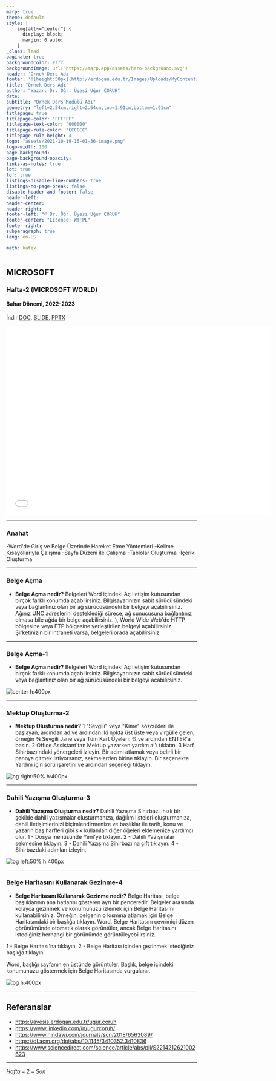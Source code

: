 ```yaml
---
marp: true
theme: default
style: |
    img[alt~="center"] {
      display: block;
      margin: 0 auto;
    }
_class: lead
paginate: true
backgroundColor: #fff
backgroundImage: url('https://marp.app/assets/hero-background.svg')
header: 'Örnek Ders Adı'
footer: '![height:50px](http://erdogan.edu.tr/Images/Uploads/MyContents/L_379-20170718142719217230.jpg) RTEU CE204 Hafta-2'
title: "Örnek Ders Adı"
author: "Yazar: Dr. Öğr. Üyesi Uğur CORUH"
date:
subtitle: "Örnek Ders Modülü Adı"
geometry: "left=2.54cm,right=2.54cm,top=1.91cm,bottom=1.91cm"
titlepage: true
titlepage-color: "FFFFFF"
titlepage-text-color: "000000"
titlepage-rule-color: "CCCCCC"
titlepage-rule-height: 4
logo: "assets/2021-10-19-15-01-36-image.png"
logo-width: 100 
page-background:
page-background-opacity:
links-as-notes: true
lot: true
lof: true
listings-disable-line-numbers: true
listings-no-page-break: false
disable-header-and-footer: false
header-left:
header-center:
header-right:
footer-left: "© Dr. Öğr. Üyesi Uğur CORUH"
footer-center: "License: WTFPL"
footer-right:
subparagraph: true
lang: en-US 

math: katex
---
```


<!-- _backgroundColor: aquq -->

<!-- _color: GREEN -->

<!-- paginate: false -->

## MICROSOFT

### Hafta-2 (MICROSOFT WORLD)

#### Bahar Dönemi, 2022-2023

İndir [DOC](week-2.tr.md_doc.pdf), [SLIDE](week-2.tr.md_slide.pdf), [PPTX](week-2.tr.md_slide.pptx)

<iframe width=700, height=500 frameBorder=0 src="../week-2.tr.md_slide.html"></iframe>

---

<!-- paginate: true -->

### Anahat
-Word'de Giriş ve Belge Üzerinde Hareket Etme Yöntemleri
-Kelime Kısayollarıyla Çalışma
-Sayfa Düzeni ile Çalışma
-Tablolar Oluşturma
-İçerik Oluşturma

---

### Belge Açma

- **Belge Açma nedir?**
Belgeleri Word içindeki Aç iletişim kutusundan birçok farklı konumda açabilirsiniz. Bilgisayarınızın sabit sürücüsündeki veya bağlantınız olan bir ağ sürücüsündeki bir belgeyi açabilirsiniz. Ağınız UNC adreslerini desteklediği sürece, ağ sunucusuna bağlantınız olmasa bile ağda bir belge açabilirsiniz. ), World Wide Web'de HTTP bölgesine veya FTP bölgesine yerleştirilen belgeyi açabilirsiniz. Şirketinizin bir intraneti varsa, belgeleri orada açabilirsiniz.
---

### Belge Açma-1

- **Belge Açma nedir?**
Belgeleri Word içindeki Aç iletişim kutusundan birçok farklı konumda açabilirsiniz. Bilgisayarınızın sabit sürücüsündeki veya bağlantınız olan bir ağ sürücüsündeki bir belgeyi açabilirsiniz.

![center h:400px](assets/WORD1.PNG)

---

### Mektup Oluşturma-2

- **Mektup Oluşturma nedir?**
1 "Sevgili" veya "Kime" sözcükleri ile başlayan, ardından ad ve ardından iki nokta üst üste veya virgülle gelen, örneğin ¾ Sevgili Jane veya Tüm Kart Üyeleri: ¾ ve ardından ENTER'a basın.
2 Office Assistant'tan Mektup yazarken yardım al'ı tıklatın.
3 Harf Sihirbazı'ndaki yönergeleri izleyin. Bir adımı atlamak veya belirli bir panoya gitmek istiyorsanız, sekmelerden birine tıklayın. Bir seçenekte Yardım için soru işaretini ve ardından seçeneği tıklayın.

![bg right:50% h:400px](assets/WORD2.png)

---

### Dahili Yazışma Oluşturma-3

- **Dahili Yazışma Oluşturma nedir?**
Dahili Yazışma Sihirbazı, hızlı bir şekilde dahili yazışmalar oluşturmanıza, dağılım listeleri oluşturmanıza, dahili iletişimlerinizi biçimlendirmenize ve başlıklar ile tarih, konu ve yazarın baş harfleri gibi sık kullanılan diğer öğeleri eklemenize yardımcı olur.
1 - Dosya menüsünde Yeni'ye tıklayın.
2 - Dahili Yazışmalar sekmesine tıklayın.
3 - Dahili Yazışma Sihirbazı'na çift tıklayın.
4 - Sihirbazdaki adımları izleyin.

![bg left:50% h:400px](assets/WORD3.PNG)

---

### Belge Haritasını Kullanarak Gezinme-4

- **Belge Haritasını Kullanarak Gezinme nedir?**
Belge Haritası, belge başlıklarının ana hatlarını gösteren ayrı bir penceredir. Belgeler arasında kolayca gezinmek ve konumunuzu izlemek için Belge Haritası'nı kullanabilirsiniz. Örneğin, belgenin o kısmına atlamak için Belge Haritasındaki bir başlığa tıklayın. Word, Belge Haritasını çevrimiçi düzen görünümünde otomatik olarak görüntüler, ancak Belge Haritasını istediğiniz herhangi bir görünümde görüntüleyebilirsiniz.

1 - Belge Haritası'na tıklayın.
2 - Belge Haritası içinden gezinmek istediğiniz başlığa tıklayın.

Word, başlığı sayfanın en üstünde görüntüler. Başlık, belge içindeki konumunuzu göstermek için Belge Haritasında vurgulanır.

![bg h:400px](assets/WORD4.PNG)

--- 

## Referanslar

- https://avesis.erdogan.edu.tr/ugur.coruh
- https://www.linkedin.com/in/ugurcoruh/
- https://www.hindawi.com/journals/scn/2018/6563089/ 
- https://dl.acm.org/doi/abs/10.1145/3410352.3410836
- https://www.sciencedirect.com/science/article/abs/pii/S2214212621002623 


---

$Hafta-2-Son$
